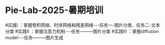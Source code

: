 # Pie-Lab-2025-暑期培训
#实践I ：掌握卷积网络、时序网络和残差网络---任务一-图片分类、任务二-文本分类
#实践Ⅱ ：掌握注意力机制---任务———图片分类
#实践Ⅲ ：掌握diffusion model---任务———图片生成
